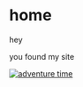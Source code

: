 # home
hey 

you found my site

[![adventure time](https://i.pinimg.com/originals/07/59/79/0759796462b3b3ab00101fc7152b0a4f.jpg)](https://www.youtube.com/watch?v=hQ5x8pHoIPA)
